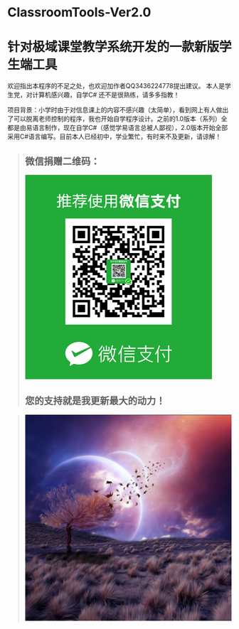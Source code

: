 # ClassroomTools-Ver2.0
# 针对极域课堂教学系统开发的一款新版学生端工具
  欢迎指出本程序的不足之处，也欢迎加作者QQ3436224778提出建议。
  本人是学生党，对计算机感兴趣，自学C# 还不是很熟练，请多多指教！

项目背景：小学时由于对信息课上的内容不感兴趣（太简单），看到网上有人做出了可以脱离老师控制的程序，我也开始自学程序设计。之前的1.0版本（系列）全都是由易语言制作，现在自学C#（感觉学易语言总被人鄙视），2.0版本开始全部采用C#语言编写。目前本人已经初中，学业繁忙，有时来不及更新，请谅解！

  
  
   >##  微信捐赠二维码：
   > ![image](https://github.com/Cawin2233/ClassroomTools-Ver2.0/blob/master/%E8%87%AA%E8%BF%B0%E5%9B%BE%E7%89%87/%E5%BE%AE%E4%BF%A1%E6%94%AF%E4%BB%98%E4%BA%8C%E7%BB%B4%E7%A0%81.png)
   >## 您的支持就是我更新最大的动力！
  

 > ![image](https://github.com/Cawin2233/ClassroomTools-Ver2.0/blob/master/%E8%87%AA%E8%BF%B0%E5%9B%BE%E7%89%87/%E6%8F%92%E7%94%BB%2001.png)

